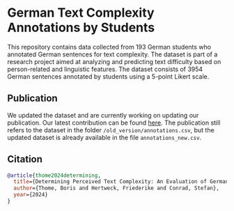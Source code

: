# German Text Complexity Annotations by Students

This repository contains data collected from 193 German students who annotated German sentences for text complexity. The dataset is part of a research project aimed at analyzing and predicting text difficulty based on person-related and linguistic features. The dataset consists of 3954 German sentences annotated by students using a 5-point Likert scale.

## Publication

We updated the dataset and are currently working on updating our publication. Our latest contribution can be found [here](https://educationaldatamining.org/edm2024/proceedings/2024.EDM-posters.77/2024.EDM-posters.77.pdf). The publication still refers to the dataset in the folder `/old_version/annotations.csv`, but the updated dataset is already available in the file `annotations_new.csv`.

## Citation
```bibtex
@article{thome2024determining,
  title={Determining Perceived Text Complexity: An Evaluation of German Sentences Through Student Assessments},
  author={Thome, Boris and Hertweck, Friederike and Conrad, Stefan},
  year={2024}
}
```